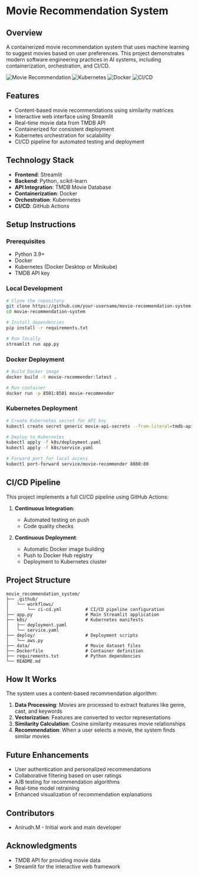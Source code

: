 # Movie Recommendation System

## Overview
A containerized movie recommendation system that uses machine learning to suggest movies based on user preferences. This project demonstrates modern software engineering practices in AI systems, including containerization, orchestration, and CI/CD.

![Movie Recommendation](https://img.shields.io/badge/AI-Movie%20Recommendations-blue)
![Kubernetes](https://img.shields.io/badge/Deployment-Kubernetes-brightgreen)
![Docker](https://img.shields.io/badge/Container-Docker-blue)
![CI/CD](https://img.shields.io/badge/Pipeline-GitHub%20Actions-orange)

## Features
- Content-based movie recommendations using similarity matrices
- Interactive web interface using Streamlit
- Real-time movie data from TMDB API
- Containerized for consistent deployment
- Kubernetes orchestration for scalability
- CI/CD pipeline for automated testing and deployment

## Technology Stack
- **Frontend**: Streamlit
- **Backend**: Python, scikit-learn
- **API Integration**: TMDB Movie Database
- **Containerization**: Docker
- **Orchestration**: Kubernetes
- **CI/CD**: GitHub Actions

## Setup Instructions

### Prerequisites
- Python 3.9+
- Docker
- Kubernetes (Docker Desktop or Minikube)
- TMDB API key

### Local Development
```bash
# Clone the repository
git clone https://github.com/your-username/movie-recommendation-system.git
cd movie-recommendation-system

# Install dependencies
pip install -r requirements.txt

# Run locally
streamlit run app.py
```

### Docker Deployment
```bash
# Build Docker image
docker build -t movie-recommender:latest .

# Run container
docker run -p 8501:8501 movie-recommender
```

### Kubernetes Deployment
```bash
# Create Kubernetes secret for API key
kubectl create secret generic movie-api-secrets --from-literal=tmdb-api-key=your-api-key-here

# Deploy to Kubernetes
kubectl apply -f k8s/deployment.yaml
kubectl apply -f k8s/service.yaml

# Forward port for local access
kubectl port-forward service/movie-recommender 8080:80
```

## CI/CD Pipeline

This project implements a full CI/CD pipeline using GitHub Actions:

1. **Continuous Integration**:
   - Automated testing on push
   - Code quality checks

2. **Continuous Deployment**:
   - Automatic Docker image building
   - Push to Docker Hub registry
   - Deployment to Kubernetes cluster

## Project Structure
```
movie_recommendation_system/
├── .github/
│   └── workflows/
│       └── ci-cd.yml         # CI/CD pipeline configuration
├── app.py                    # Main Streamlit application
├── k8s/                      # Kubernetes manifests
│   ├── deployment.yaml
│   └── service.yaml
├── deploy/                   # Deployment scripts
│   └── aws.py               
├── data/                     # Movie dataset files
├── Dockerfile                # Container definition
├── requirements.txt          # Python dependencies
└── README.md
```

## How It Works

The system uses a content-based recommendation algorithm:

1. **Data Processing**: Movies are processed to extract features like genre, cast, and keywords
2. **Vectorization**: Features are converted to vector representations
3. **Similarity Calculation**: Cosine similarity measures movie relationships
4. **Recommendation**: When a user selects a movie, the system finds similar movies

## Future Enhancements
- User authentication and personalized recommendations
- Collaborative filtering based on user ratings
- A/B testing for recommendation algorithms
- Real-time model retraining
- Enhanced visualization of recommendation explanations

## Contributors
- Anirudh.M - Initial work and main developer

## Acknowledgments
- TMDB API for providing movie data
- Streamlit for the interactive web framework
